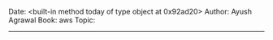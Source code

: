 Date: <built-in method today of type object at 0x92ad20>
Author: Ayush Agrawal
Book: aws
Topic: 


---
